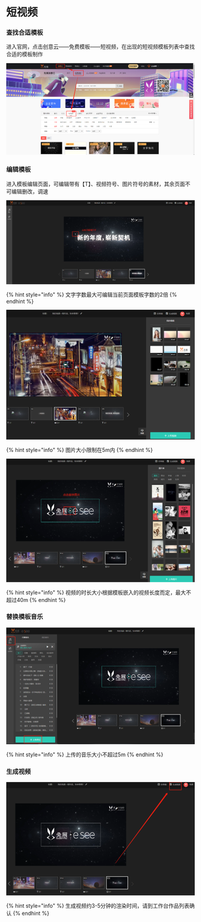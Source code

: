 # 短视频

### 查找合适模板

进入官网，点击创意云——免费模板——短视频，在出现的短视频模板列表中查找合适的模板制作

![](../.gitbook/assets/image%20%2829%29.png)

### 编辑模板

进入模板编辑页面，可编辑带有【T】、视频符号、图片符号的素材，其余页面不可编辑删改，调速

![](../.gitbook/assets/image%20%28120%29.png)

{% hint style="info" %}
文字字数最大可编辑当前页面模板字数的2倍
{% endhint %}

![](../.gitbook/assets/image%20%28149%29.png)

{% hint style="info" %}
图片大小限制在5m内
{% endhint %}

![](../.gitbook/assets/image%20%2861%29.png)

{% hint style="info" %}
视频的时长大小根据模板嵌入的视频长度而定，最大不超过40m
{% endhint %}

### 替换模板音乐

![](../.gitbook/assets/image%20%2814%29.png)

{% hint style="info" %}
上传的音乐大小不超过5m
{% endhint %}

### 生成视频

![](../.gitbook/assets/image%20%2834%29.png)

{% hint style="info" %}
生成视频约3-5分钟的渲染时间，请到工作台作品列表确认
{% endhint %}

